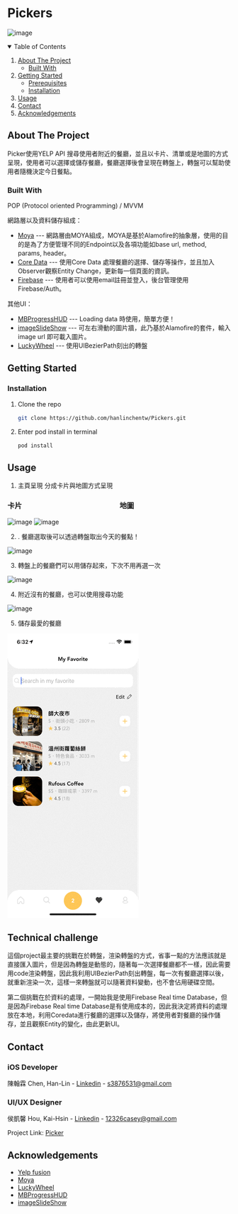 # Pickers

![image](https://github.com/hanlinchentw/Pickers/blob/main/picker%20demo%20gif%26image/Demo2.gif) 

<!-- TABLE OF CONTENTS -->
<details open="open">
  <summary>Table of Contents</summary>
  <ol>
    <li>
      <a href="#about-the-project">About The Project</a>
      <ul>
        <li><a href="#built-with">Built With</a></li>
      </ul>
    </li>
    <li>
      <a href="#getting-started">Getting Started</a>
      <ul>
        <li><a href="#prerequisites">Prerequisites</a></li>
        <li><a href="#installation">Installation</a></li>
      </ul>
    </li>
    <li><a href="#usage">Usage</a></li>
    <li><a href="#contact">Contact</a></li>
    <li><a href="#acknowledgements">Acknowledgements</a></li>
  </ol>
</details>

<!-- ABOUT THE PROJECT -->
## About The Project
Picker使用YELP API 搜尋使用者附近的餐廳，並且以卡片、清單或是地圖的方式呈現，使用者可以選擇或儲存餐廳，餐廳選擇後會呈現在轉盤上，轉盤可以幫助使用者隨機決定今日餐點。


### Built With

POP (Protocol oriented Programming) / MVVM

網路層以及資料儲存組成：
* [Moya](https://github.com/Moya/Moya)
---  網路層由MOYA組成，MOYA是基於Alamofire的抽象層，使用的目的是為了方便管理不同的Endpoint以及各項功能如base url, method, params, header。
* [Core Data](https://developer.apple.com/documentation/coredata)
--- 使用Core Data 處理餐廳的選擇、儲存等操作，並且加入Observer觀察Entity Change，更新每一個頁面的資訊。
* [Firebase](https://firebase.google.com)
--- 使用者可以使用email註冊並登入，後台管理使用Firebase/Auth。

其他UI：
* [MBProgressHUD](https://github.com/jdg/MBProgressHUD)
--- Loading data 時使用，簡單方便！
* [imageSlideShow](https://github.com/zvonicek/ImageSlideshow)
--- 可左右滑動的圖片牆，此乃基於Alamofire的套件，輸入 image url 即可載入圖片。
* [LuckyWheel](https://github.com/AhmedNasserSh/iOSLuckyWheel)
--- 使用UIBezierPath刻出的轉盤



<!-- GETTING STARTED -->
## Getting Started

### Installation

1. Clone the repo
   ```sh
   git clone https://github.com/hanlinchentw/Pickers.git
   ```
2. Enter pod install in terminal
   ```Swift
   pod install
   ```
   
<!-- Usage -->
## Usage
1. 主頁呈現 分成卡片與地圖方式呈現
### 卡片 &emsp;&emsp;&emsp;&emsp;&emsp;&emsp;&emsp;&emsp;&emsp;&emsp;&emsp;&emsp;&emsp;&nbsp;地圖
![image](https://github.com/hanlinchentw/Pickers/blob/main/picker%20demo%20gif%26image/LIST.gif) 
![image](https://github.com/hanlinchentw/Pickers/blob/main/picker%20demo%20gif%26image/Map.gif) 

2. . 餐廳選取後可以透過轉盤取出今天的餐點！

![image](https://github.com/hanlinchentw/Pickers/blob/main/picker%20demo%20gif%26image/spin.gif) 

3. 轉盤上的餐廳們可以用儲存起來，下次不用再選一次

![image](https://github.com/hanlinchentw/Pickers/blob/main/picker%20demo%20gif%26image/savedList.gif)

4. 附近沒有的餐廳，也可以使用搜尋功能

![image](https://github.com/hanlinchentw/Pickers/blob/main/picker%20demo%20gif%26image/Search.gif)

5. 儲存最愛的餐廳

![image](https://github.com/hanlinchentw/Pickers/blob/main/picker%20demo%20gif%26image/Favorite.gif)

<!-- Technical challenge-->
## Technical challenge
這個project最主要的挑戰在於轉盤，渲染轉盤的方式，省事一點的方法應該就是直接匯入圖片，但是因為轉盤是動態的，隨著每一次選擇餐廳都不一樣，因此需要用code渲染轉盤，因此我利用UIBezierPath刻出轉盤，每一次有餐廳選擇以後，就重新渲染一次，這樣一來轉盤就可以隨著資料變動，也不會佔用硬碟空間。

第二個挑戰在於資料的處理，一開始我是使用Firebase Real time Database，但是因為Firebase Real time Database是有使用成本的，因此我決定將資料的處理放在本地，利用Coredata進行餐廳的選擇以及儲存，將使用者對餐廳的操作儲存，並且觀察Entity的變化，由此更新UI。

<!-- CONTACT -->
## Contact

### iOS Developer
陳翰霖 Chen, Han-Lin - [Linkedin](https://www.linkedin.com/in/han-lin-chen-07b635200/) - s3876531@gmail.com
### UI/UX Designer
侯凱馨 Hou, Kai-Hsin - [Linkedin](https://www.linkedin.com/in/han-lin-chen-07b635200/) - 12326casey@gmail.com

Project Link: [Picker](https://github.com/hanlinchentw/Picker)

<!-- ACKNOWLEDGEMENTS -->
## Acknowledgements
* [Yelp fusion](https://www.yelp.com/developers/documentation/v3)
* [Moya](https://github.com/Moya/Moya)
* [LuckyWheel](https://github.com/AhmedNasserSh/iOSLuckyWheel)
* [MBProgressHUD](https://github.com/jdg/MBProgressHUD)
* [imageSlideShow](https://github.com/zvonicek/ImageSlideshow)
